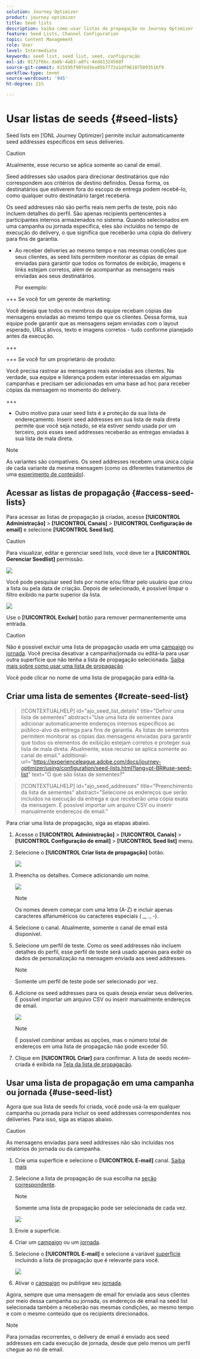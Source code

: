 ```yaml
---
solution: Journey Optimizer
product: journey optimizer
title: Seed lists
description: Saiba como usar listas de propagação no Journey Optimizer
feature: Seed Lists, Channel Configuration
topic: Content Management
role: User
level: Intermediate
keywords: seed list, seed list, seed, configuração
exl-id: 0172f6bc-da8b-4a83-a0fc-4ed41324568f
source-git-commit: 815595f907ed3ea05b7772a1df96187509351bf9
workflow-type: tm+mt
source-wordcount: '945'
ht-degree: 21%

---
```


# Usar listas de seeds {#seed-lists}

Seed lists em [!DNL Journey Optimizer] permite incluir automaticamente seed addresses específicos em seus deliveries.

>[!CAUTION]
>
>Atualmente, esse recurso se aplica somente ao canal de email.

Seed addresses são usados para direcionar destinatários que não correspondem aos critérios de destino definidos. Dessa forma, os destinatários que estiverem fora do escopo de entrega podem recebê-lo, como qualquer outro destinatário target receberia.

Os seed addresses não são perfis reais nem perfis de teste, pois não incluem detalhes do perfil. São apenas recipients pertencentes a participantes internos armazenados no sistema. Quando selecionados em uma campanha ou jornada específica, eles são incluídos no tempo de execução do delivery, o que significa que receberão uma cópia do delivery para fins de garantia.

* Ao receber deliveries ao mesmo tempo e nas mesmas condições que seus clientes, as seed lists permitem monitorar as cópias de email enviadas para garantir que todos os formatos de exibição, imagens e links estejam corretos, além de acompanhar as mensagens reais enviadas aos seus destinatários.

  Por exemplo:

+++ Se você for um gerente de marketing:

  Você deseja que todos os membros da equipe recebam cópias das mensagens enviadas ao mesmo tempo que os clientes. Dessa forma, sua equipe pode garantir que as mensagens sejam enviadas com o layout esperado, URLs ativos, texto e imagens corretos - tudo conforme planejado antes da execução.

+++

+++ Se você for um proprietário de produto:

  Você precisa rastrear as mensagens reais enviadas aos clientes. Na verdade, sua equipe e liderança podem estar interessadas em algumas campanhas e precisam ser adicionadas em uma base ad hoc para receber cópias da mensagem no momento do delivery.

+++

* Outro motivo para usar seed lists é a proteção da sua lista de endereçamento. Inserir seed addresses em sua lista de mala direta permite que você seja notado, se ela estiver sendo usada por um terceiro, pois esses seed addresses receberão as entregas enviadas à sua lista de mala direta.

>[!NOTE]
>
>As variantes são compatíveis. Os seed addresses recebem uma única cópia de cada variante da mesma mensagem (como os diferentes tratamentos de uma [experimento de conteúdo](../campaigns/get-started-experiment.md)).

## Acessar as listas de propagação {#access-seed-lists}

Para acessar as listas de propagação já criadas, acesse **[!UICONTROL Administração]** > **[!UICONTROL Canais]** > **[!UICONTROL Configuração de email]** e selecione **[!UICONTROL Seed list]**.

<!--
>[!CAUTION]
>
>Permissions to view, export and manage the seed lists are restricted to [Journey Administrators](../administration/ootb-product-profiles.md#journey-administrator). Learn more on managing [!DNL Journey Optimizer] users' access rights in [this section](../administration/permissions-overview.md).-->

>[!CAUTION]
>
>Para visualizar, editar e gerenciar seed lists, você deve ter a **[!UICONTROL Gerenciar Seedlist]** permissão.

![](assets/seed-list-access.png)

Você pode pesquisar seed lists por nome e/ou filtrar pelo usuário que criou a lista ou pela data de criação. Depois de selecionado, é possível limpar o filtro exibido na parte superior da lista.

![](assets/seed-list-filtering.png)

Use o **[!UICONTROL Excluir]** botão para remover permanentemente uma entrada.

>[!CAUTION]
>
>Não é possível excluir uma lista de propagação usada em uma [campaign](../campaigns/review-activate-campaign.md) ou [jornada](../building-journeys/publishing-the-journey.md). Você precisa desativar a campanha/jornada ou editá-la para usar outra superfície que não tenha a lista de propagação selecionada. [Saiba mais sobre como usar uma lista de propagação](#use-seed-list)

Você pode clicar no nome de uma lista de propagação para editá-la. <!--Use the **[!UICONTROL Edit]** button to edit a seed list.-->

## Criar uma lista de sementes {#create-seed-list}

>[!CONTEXTUALHELP]
>id="ajo_seed_list_details"
>title="Definir uma lista de sementes"
>abstract="Use uma lista de sementes para adicionar automaticamente endereços internos específicos ao público-alvo da entrega para fins de garantia. As listas de sementes permitem monitorar as cópias das mensagens enviadas para garantir que todos os elementos de exibição estejam corretos e proteger sua lista de mala direta. Atualmente, esse recurso se aplica somente ao canal de email."
>additional-url="https://experienceleague.adobe.com/docs/journey-optimizer/using/configuration/seed-lists.html?lang=pt-BR#use-seed-list" text="O que são listas de sementes?"

>[!CONTEXTUALHELP]
>id="ajo_seed_addresses"
>title="Preenchimento da lista de sementes"
>abstract="Selecione os endereços que serão incluídos na execução da entrega e que receberão uma cópia exata da mensagem. É possível importar um arquivo CSV ou inserir manualmente endereços de email."

Para criar uma lista de propagação, siga as etapas abaixo.

1. Acesse o **[!UICONTROL Administração]** > **[!UICONTROL Canais]** > **[!UICONTROL Configuração de email]** > **[!UICONTROL Seed list]** menu.

1. Selecione o **[!UICONTROL Criar lista de propagação]** botão.

   ![](assets/seed-list-create-button.png)

1. Preencha os detalhes. Comece adicionando um nome.

   ![](assets/seed-list-details.png)

   >[!NOTE]
   >
   >Os nomes devem começar com uma letra (A-Z) e incluir apenas caracteres alfanuméricos ou caracteres especiais ( _, ., -).

1. Selecione o canal. Atualmente, somente o canal de email está disponível.

1. Selecione um perfil de teste. Como os seed addresses não incluem detalhes do perfil, esse perfil de teste será usado apenas para exibir os dados de personalização na mensagem enviada aos seed addresses.

   >[!NOTE]
   >
   >Somente um perfil de teste pode ser selecionado por vez.

1. Adicione os seed addresses para os quais deseja enviar seus deliveries. É possível importar um arquivo CSV ou inserir manualmente endereços de email.

   ![](assets/seed-list-email-addresses.png)

   >[!NOTE]
   >
   >É possível combinar ambas as opções, mas o número total de endereços em uma lista de propagação não pode exceder 50.

1. Clique em **[!UICONTROL Criar]** para confirmar. A lista de seeds recém-criada é exibida na [Tela da lista de propagação](#access-seed-lists).

## Usar uma lista de propagação em uma campanha ou jornada {#use-seed-list}

Agora que sua lista de seeds foi criada, você pode usá-la em qualquer campanha ou jornada para incluir os seed addresses correspondentes nos deliveries. Para isso, siga as etapas abaixo.

>[!CAUTION]
>
>As mensagens enviadas para seed addresses não são incluídas nos relatórios do jornada ou da campanha.

1. Crie uma superfície e selecione o **[!UICONTROL E-mail]** canal. [Saiba mais](../email/email-settings.md)

1. Selecione a lista de propagação de sua escolha na [seção correspondente](../email/email-settings.md#seed-list).

   >[!NOTE]
   >
   >Somente uma lista de propagação pode ser selecionada de cada vez.

   ![](assets/seed-list-surface.png)

1. Envie a superfície.

1. Criar um [campaign](../campaigns/create-campaign.md) ou um [jornada](../building-journeys/journey-gs.md).

1. Selecione o **[!UICONTROL E-mail]** e selecione a variável [superfície](channel-surfaces.md) incluindo a lista de propagação que é relevante para você.

   ![](assets/seed-list-campaign-email.png)

1. Ativar o [campaign](../campaigns/review-activate-campaign.md) ou publique seu [jornada](../building-journeys/publishing-the-journey.md).

Agora, sempre que uma mensagem de email for enviada aos seus clientes por meio dessa campanha ou jornada, os endereços de email na seed list selecionada também a receberão nas mesmas condições, ao mesmo tempo e com o mesmo conteúdo que os recipients direcionados.

>[!NOTE]
>
>Para jornadas recorrentes, o delivery de email é enviado aos seed addresses em cada execução de jornada, desde que pelo menos um perfil chegue ao nó de email.
